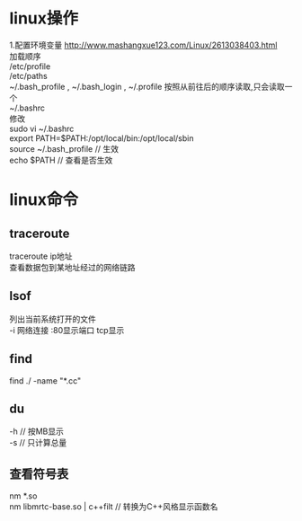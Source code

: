 # linux操作
1.配置环境变量
http://www.mashangxue123.com/Linux/2613038403.html  
加载顺序  
/etc/profile  
/etc/paths  
~/.bash_profile , ~/.bash_login , ~/.profile 按照从前往后的顺序读取,只会读取一个  
~/.bashrc  
修改   
sudo vi ~/.bashrc  
export PATH=$PATH:/opt/local/bin:/opt/local/sbin  
source ~/.bash_profile // 生效  
echo $PATH // 查看是否生效  


# linux命令
## traceroute
traceroute ip地址  
查看数据包到某地址经过的网络链路  
## lsof 
列出当前系统打开的文件  
-i 网络连接 :80显示端口 tcp显示  
## find
find ./ -name "*.cc"  
## du  
-h // 按MB显示  
-s // 只计算总量  
## 查看符号表
nm *.so   
nm libmrtc-base.so | c++filt // 转换为C++风格显示函数名  

